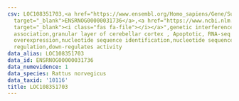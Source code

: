 ```yaml
---
csv: LOC108351703,<a href="https://www.ensembl.org/Homo_sapiens/Gene/Summary?db=core;g=ENSRNOG00000031736"
  target="_blank">ENSRNOG00000031736</a>,<a href="https://www.ncbi.nlm.nih.gov/pubmed/30467350"
  target="_blank"><i class="fas fa-file"></i></a>",genetic interference,functional
  association,granular layer of cerebellar cortex , Apoptotic, RNA-seq assay, hsf-1
  overexpression,nucleotide sequence identification,nucleotide sequence identification,transcriptional
  regulation,down-regulates activity
data_alias: LOC108351703
data_id: ENSRNOG00000031736
data_numevidence: 1
data_species: Rattus norvegicus
data_taxid: '10116'
title: LOC108351703
---
```

